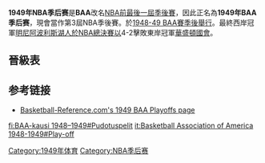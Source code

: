 **1949年NBA季后赛**是**BAA**改名[NBA前最後一屆季後賽](../Page/NBA.md "wikilink")，因此正名為**1949年BAA季后赛**，現會當作第3屆NBA季後賽。於[1948-49
BAA賽季後舉行](../Page/1948-49_BAA賽季.md "wikilink")。最終西岸冠軍[明尼阿波利斯湖人於](https://zh.wikipedia.org/wiki/洛杉矶湖人队 "wikilink")[NBA總決賽以](https://zh.wikipedia.org/wiki/NBA总决赛 "wikilink")4-2擊敗東岸冠軍[華盛頓國會](https://zh.wikipedia.org/wiki/華盛頓國會隊 "wikilink")。

## 晉級表

## 参考链接

  - [Basketball-Reference.com's 1949 BAA Playoffs
    page](http://www.basketball-reference.com/playoffs/BAA_1949.html)

[fi:BAA-kausi
1948–1949\#Pudotuspelit](https://zh.wikipedia.org/wiki/fi:BAA-kausi_1948–1949#Pudotuspelit "wikilink")
[it:Basketball Association of America
1948-1949\#Play-off](https://zh.wikipedia.org/wiki/it:Basketball_Association_of_America_1948-1949#Play-off "wikilink")

[Category:1949年体育](https://zh.wikipedia.org/wiki/Category:1949年体育 "wikilink")
[Category:NBA季后赛](https://zh.wikipedia.org/wiki/Category:NBA季后赛 "wikilink")